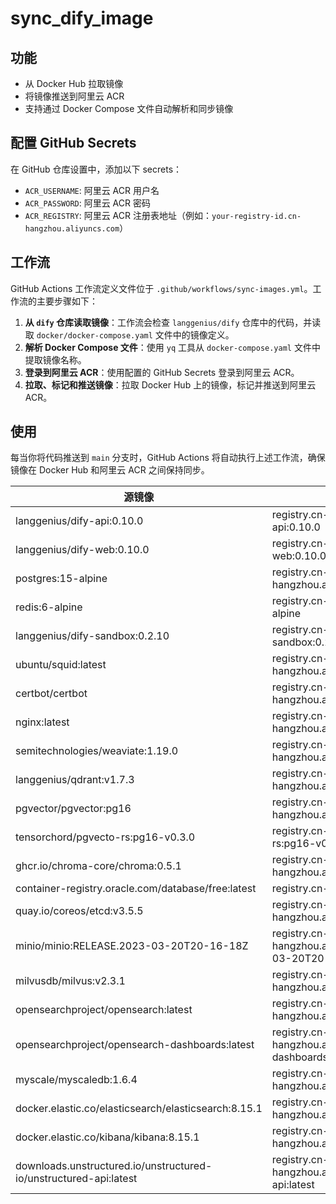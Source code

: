 # sync_dify_image

## 功能

- 从 Docker Hub 拉取镜像
- 将镜像推送到阿里云 ACR
- 支持通过 Docker Compose 文件自动解析和同步镜像

## 配置 GitHub Secrets

在 GitHub 仓库设置中，添加以下 secrets：

- `ACR_USERNAME`: 阿里云 ACR 用户名
- `ACR_PASSWORD`: 阿里云 ACR 密码
- `ACR_REGISTRY`: 阿里云 ACR 注册表地址（例如：`your-registry-id.cn-hangzhou.aliyuncs.com`）

## 工作流

GitHub Actions 工作流定义文件位于 `.github/workflows/sync-images.yml`。工作流的主要步骤如下：

1. **从 `dify` 仓库读取镜像**：工作流会检查 `langgenius/dify` 仓库中的代码，并读取 `docker/docker-compose.yaml` 文件中的镜像定义。
2. **解析 Docker Compose 文件**：使用 `yq` 工具从 `docker-compose.yaml` 文件中提取镜像名称。
3. **登录到阿里云 ACR**：使用配置的 GitHub Secrets 登录到阿里云 ACR。
4. **拉取、标记和推送镜像**：拉取 Docker Hub 上的镜像，标记并推送到阿里云 ACR。

## 使用

每当你将代码推送到 `main` 分支时，GitHub Actions 将自动执行上述工作流，确保镜像在 Docker Hub 和阿里云 ACR 之间保持同步。

| 源镜像                                          | 替换后镜像                                                     |
|-------------------------------------------------|----------------------------------------------------------------|
| langgenius/dify-api:0.10.0                       | registry.cn-hangzhou.aliyuncs.com/linjicong/dify-api:0.10.0     |
| langgenius/dify-web:0.10.0                       | registry.cn-hangzhou.aliyuncs.com/linjicong/dify-web:0.10.0     |
| postgres:15-alpine                              | registry.cn-hangzhou.aliyuncs.com/linjicong/postgres:15-alpine  |
| redis:6-alpine                                  | registry.cn-hangzhou.aliyuncs.com/linjicong/redis:6-alpine      |
| langgenius/dify-sandbox:0.2.10                   | registry.cn-hangzhou.aliyuncs.com/linjicong/dify-sandbox:0.2.10 |
| ubuntu/squid:latest                             | registry.cn-hangzhou.aliyuncs.com/linjicong/squid:latest |
| certbot/certbot                                 | registry.cn-hangzhou.aliyuncs.com/linjicong/certbot:latest |
| nginx:latest                                    | registry.cn-hangzhou.aliyuncs.com/linjicong/nginx:latest        |
| semitechnologies/weaviate:1.19.0                | registry.cn-hangzhou.aliyuncs.com/linjicong/weaviate:1.19.0 |
| langgenius/qdrant:v1.7.3                        | registry.cn-hangzhou.aliyuncs.com/linjicong/qdrant:v1.7.3      |
| pgvector/pgvector:pg16                          | registry.cn-hangzhou.aliyuncs.com/linjicong/pgvector:pg16 |
| tensorchord/pgvecto-rs:pg16-v0.3.0              | registry.cn-hangzhou.aliyuncs.com/linjicong/pgvecto-rs:pg16-v0.3.0 |
| ghcr.io/chroma-core/chroma:0.5.1                | registry.cn-hangzhou.aliyuncs.com/linjicong/chroma:0.5.1 |
| container-registry.oracle.com/database/free:latest | registry.cn-hangzhou.aliyuncs.com/linjicong/free:latest |
| quay.io/coreos/etcd:v3.5.5                      | registry.cn-hangzhou.aliyuncs.com/linjicong/etcd:v3.5.5 |
| minio/minio:RELEASE.2023-03-20T20-16-18Z        | registry.cn-hangzhou.aliyuncs.com/linjicong/minio:RELEASE.2023-03-20T20-16-18Z |
| milvusdb/milvus:v2.3.1                          | registry.cn-hangzhou.aliyuncs.com/linjicong/milvus:v2.3.1 |
| opensearchproject/opensearch:latest             | registry.cn-hangzhou.aliyuncs.com/linjicong/opensearch:latest |
| opensearchproject/opensearch-dashboards:latest  | registry.cn-hangzhou.aliyuncs.com/linjicong/opensearch-dashboards:latest |
| myscale/myscaledb:1.6.4                         | registry.cn-hangzhou.aliyuncs.com/linjicong/myscaledb:1.6.4 |
| docker.elastic.co/elasticsearch/elasticsearch:8.15.1 | registry.cn-hangzhou.aliyuncs.com/linjicong/elasticsearch:8.15.1 |
| docker.elastic.co/kibana/kibana:8.15.1          | registry.cn-hangzhou.aliyuncs.com/linjicong/kibana:8.15.1 |
| downloads.unstructured.io/unstructured-io/unstructured-api:latest | registry.cn-hangzhou.aliyuncs.com/linjicong/unstructured-api:latest |
